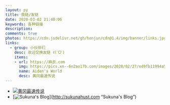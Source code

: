 ```yaml
---
layout: py
title: 我链/友链
date: 2020-03-02 21:40:06
keywords: 各种链接
description: 
comments: true
photos: https://cdn.jsdelivr.net/gh/honjun/cdn@1.4/img/banner/links.jpg
links:
  - group: 小伙伴们
    desc: 欢迎交换友链 ꉂ(ˊᗜˋ)
    items:
    - url: https://麻衣.com
      img: https://pics.xn--6n2ao17b.com/images/2020/02/27/ed9fb11994a5937a3c24e1d7584f68e9.png
      name: Aiden's World
      desc: 黄冈最速传说
---
```

- [![黄冈最速传说](https://pics.xn--6n2ao17b.com/images/2020/02/27/ed9fb11994a5937a3c24e1d7584f68e9.png)](https://麻衣.com/ "Aiden's World")
- [![Sukuna's Blog](http://sukunahust-com-static.smartgslb.com/wp-content/uploads/2020/05/cropped-697301d8a960cba8.jpg)](http://sukunahust.com “Sukuna's Blog”)
